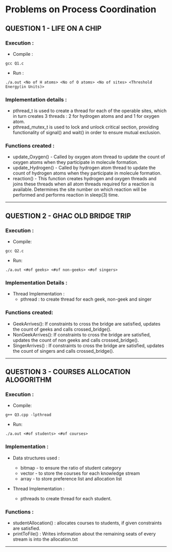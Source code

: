 # Problems on Process Coordination

## QUESTION 1 - LIFE ON A CHIP

### Execution :
- Compile : 
```
gcc Q1.c
```
- Run : 
```
./a.out <No of H atoms> <No of O atoms> <No of sites> <Threshold Energy(in Units)>
```

### Implementation details :
- pthread_t is used to create a thread for each of the operable sites, which in turn creates 3 threads : 2 for hydrogen atoms and and 1 for oxygen atom.
- pthread_mutex_t is used to lock and unlock critical section, providing functionality of signal() and wait() in order to ensure mutual exclusion.
	
### Functions created :
- update_Oxygen() - Called by oxygen atom thread to update the count of oxygen atoms when they participate in molecule formation.
- update_Hydrogen() - Called by hydrogen atom thread to update the count of hydrogen atoms when they participate in molecule formation.
- reaction() - This function creates hydrogen and oxygen threads and joins these threads when all atom threads required for a reaction is available. Determines the site number on which reaction will be performed and performs reaction in sleep(3) time.

***
	  		
## QUESTION 2 - GHAC OLD BRIDGE TRIP

### Execution :
- Compile: 
```
gcc Q2.c
```
- Run: 
```
./a.out <#of geeks> <#of non-geeks> <#of singers>
```

### Implementation Details : 
- Thread Implementation : 
  - pthread : to create thread for each geek, non-geek and singer

### Functions created: 
- GeekArrives(): If constraints to cross the bridge are satisfied, updates the count of geeks and calls crossed_bridge().
- NonGeekArrives(): If constraints to cross the bridge are satisfied, updates the count of non geeks and calls crossed_bridge().
- SingerArrives() : If constraints to cross the bridge are satisfied, updates the count of singers and calls crossed_bridge().

***	
	
## QUESTION 3 - COURSES ALLOCATION ALOGORITHM

### Execution :
- Compile: 
```
g++ Q3.cpp -lpthread
```
- Run: 
```
./a.out <#of students> <#of courses>
```
 
### Implementation : 
- Data structures used : 
	- bitmap - to ensure the ratio of student category
	- vector - to store the courses for each knowledge stream
	- array - to store preference list and allocation list

- Thread Implementation : 
	- pthreads to create thread for each student.

### Functions :
- studentAllocation() : allocates courses to students, if given constraints are satisfied.
- printToFile() : Writes information about the remaining seats of every stream is into the allocation.txt
	 
*** 


